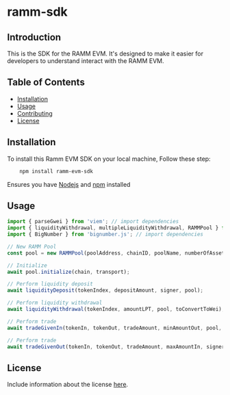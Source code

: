 # ramm-sdk

## Introduction

This is the SDK for the RAMM EVM. It's designed to make it easier for developers to understand interact with the RAMM EVM.

## Table of Contents

- [Installation](#installation)
- [Usage](#usage)
- [Contributing](#contributing)
- [License](#license)

## Installation

To install this Ramm EVM SDK on your local machine, Follow these step:

```bash
    npm install ramm-evm-sdk
```

Ensures you have [Nodejs](https://nodejs.org/) and [npm](https://www.npmjs.com/) installed

## Usage

```ts
import { parseGwei } from 'viem'; // import dependencies
import { liquidityWithdrawal, multipleLiquidityWithdrawal, RAMMPool } from '../index';
import { BigNumber } from 'bignumber.js'; // import dependencies

// New RAMM Pool
const pool = new RAMMPool(poolAddress, chainID, poolName, numberOfAssets, delta, baseFee, baseLeverage, protocolFee, publicClient, walletClient);

// Initialize
await pool.initialize(chain, transport);

// Perform liquidity deposit
await liquidityDeposit(tokenIndex, depositAmount, signer, pool);

// Perform liquidity withdrawal
await liquidityWithdrawal(tokenIndex, amountLPT, pool, toConvertToWei);

// Perform trade
await tradeGivenIn(tokenIn, tokenOut, tradeAmount, minAmountOut, pool, doConvertToWei);

// Perform trade
await tradeGivenOut(tokenIn, tokenOut, tradeAmount, maxAmountIn, signer, pool, doConvertToWei);
```

## License

Include information about the license [here](https://github.com/Abiodun1Omoogun/ramm-evm-sdk/tree/gib-bounty-YcUrk/LICENSE.txt).
